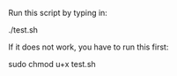 Run this script by typing in:

./test.sh

If it does not work, you have to run this first:

sudo chmod u+x test.sh

